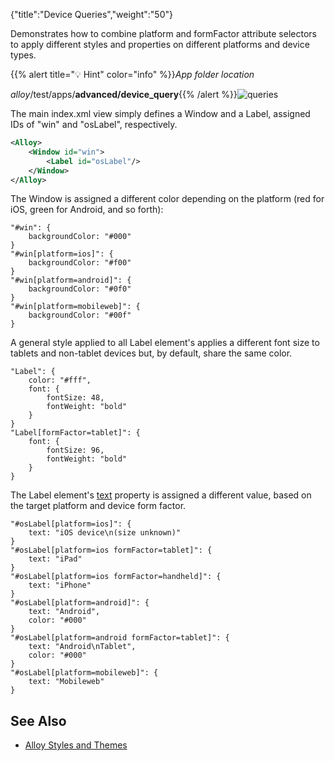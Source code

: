 {"title":"Device Queries","weight":"50"}

Demonstrates how to combine platform and formFactor attribute selectors to apply different styles and properties on different platforms and device types.

{{% alert title="💡 Hint" color="info" %}}*App folder location*

_alloy_/test/apps/**advanced/device\_query**{{% /alert %}}![queries](/Images/appc/download/attachments/41845654/queries.png)

The main index.xml view simply defines a Window and a Label, assigned IDs of "win" and "osLabel", respectively.

```xml
<Alloy>
    <Window id="win">
        <Label id="osLabel"/>
    </Window>
</Alloy>
```

The Window is assigned a different color depending on the platform (red for iOS, green for Android, and so forth):

```
"#win": {
    backgroundColor: "#000"
}
"#win[platform=ios]": {
    backgroundColor: "#f00"
}
"#win[platform=android]": {
    backgroundColor: "#0f0"
}
"#win[platform=mobileweb]": {
    backgroundColor: "#00f"
}
```

A general style applied to all Label element's applies a different font size to tablets and non-tablet devices but, by default, share the same color.

```
"Label": {
    color: "#fff",
    font: {
        fontSize: 48,
        fontWeight: "bold"
    }
}
"Label[formFactor=tablet]": {
    font: {
        fontSize: 96,
        fontWeight: "bold"
    }
}
```

The Label element's [text](#!/api/Titanium.UI.Label-property-text) property is assigned a different value, based on the target platform and device form factor.

```
"#osLabel[platform=ios]": {
    text: "iOS device\n(size unknown)"
}
"#osLabel[platform=ios formFactor=tablet]": {
    text: "iPad"
}
"#osLabel[platform=ios formFactor=handheld]": {
    text: "iPhone"
}
"#osLabel[platform=android]": {
    text: "Android",
    color: "#000"
}
"#osLabel[platform=android formFactor=tablet]": {
    text: "Android\nTablet",
    color: "#000"
}
"#osLabel[platform=mobileweb]": {
    text: "Mobileweb"
}
```

## See Also

* [Alloy Styles and Themes](/docs/appc/Alloy_Framework/Alloy_Guide/Alloy_Views/Alloy_Styles_and_Themes/)

